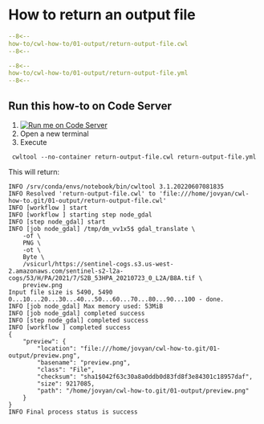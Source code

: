 # How to return an output file



```yaml linenums="1" hl_lines="15-17 69-72"
--8<--
how-to/cwl-how-to/01-output/return-output-file.cwl
--8<--
```

```yaml
--8<--
how-to/cwl-how-to/01-output/return-output-file.yml
--8<--
```

## Run this how-to on Code Server

1. <a href="https://mybinder.org/v2/gh/cwl-for-eo/vscode-binder/master?urlpath=git-pull%3Frepo%3Dhttps%253A%252F%252Fgithub.com%252Fcwl-for-eo%252Fcwl-how-to.git%26urlpath%3D%252Fvscode%252F%253Ffolder%253D%252Fhome%252Fjovyan%252Fcwl-how-to.git%252F01-output%26branch%3Dmaster" target="_blank"><img src="https://img.shields.io/badge/launch-code%20server-lightgrey" alt="Run me on Code Server" ></img></a> 
2. Open a new terminal
3. Execute

```
 cwltool --no-container return-output-file.cwl return-output-file.yml 
```

This will return:

```
INFO /srv/conda/envs/notebook/bin/cwltool 3.1.20220607081835
INFO Resolved 'return-output-file.cwl' to 'file:///home/jovyan/cwl-how-to.git/01-output/return-output-file.cwl'
INFO [workflow ] start
INFO [workflow ] starting step node_gdal
INFO [step node_gdal] start
INFO [job node_gdal] /tmp/dm_vv1x5$ gdal_translate \
    -of \
    PNG \
    -ot \
    Byte \
    /vsicurl/https://sentinel-cogs.s3.us-west-2.amazonaws.com/sentinel-s2-l2a-cogs/53/H/PA/2021/7/S2B_53HPA_20210723_0_L2A/B8A.tif \
    preview.png
Input file size is 5490, 5490
0...10...20...30...40...50...60...70...80...90...100 - done.
INFO [job node_gdal] Max memory used: 53MiB
INFO [job node_gdal] completed success
INFO [step node_gdal] completed success
INFO [workflow ] completed success
{
    "preview": {
        "location": "file:///home/jovyan/cwl-how-to.git/01-output/preview.png",
        "basename": "preview.png",
        "class": "File",
        "checksum": "sha1$042f63c30a8a0ddb0d83fd8f3e84301c18957daf",
        "size": 9217085,
        "path": "/home/jovyan/cwl-how-to.git/01-output/preview.png"
    }
}
INFO Final process status is success
```